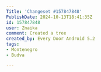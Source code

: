 ```yaml
---
Title: 'Changeset #157847848'
PublishDate: 2024-10-13T18:41:35Z
id: 157847848
user: Znaika
comment: Created a tree
created_by: Every Door Android 5.2
tags:
- Montenegro
- Budva

---
```

